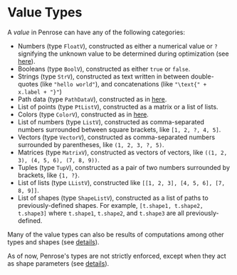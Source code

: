 # Value Types

A _value_ in Penrose can have any of the following categories:

- Numbers (type `FloatV`), constructed as either a numerical value or `?` signifying the unknown value to be determined during optimization (see [here](usage#unknown-scalar)).
- Booleans (type `BoolV`), constructed as either `true` or `false`.
- Strings (type `StrV`), constructed as text written in between double-quotes (like `"hello world"`), and concatenations (like `"\text{" + x.label + "}"`)
- Path data (type `PathDataV`), constructed as in [here](shapes/path#defining-an-svg-path-using-d).
- List of points (type `PtListV`), constructed as a matrix or a list of lists.
- Colors (type `ColorV`), constructed as in [here](usage#colors).
- List of numbers (type `ListV`), constructed as comma-separated numbers surrounded between square brackets, like `[1, 2, ?, 4, 5]`.
- Vectors (type `VectorV`), constructed as comma-separated numbers surrounded by parentheses, like `(1, 2, 3, ?, 5)`.
- Matrices (type `MatrixV`), constructed as vectors of vectors, like `((1, 2, 3), (4, 5, 6), (7, 8, 9))`.
- Tuples (type `TupV`), constructed as a pair of two numbers surrounded by brackets, like `{1, ?}`.
- List of lists (type `LListV`), constructed like `[[1, 2, 3], [4, 5, 6], [7, 8, 9]]`.
- List of shapes (type `ShapeListV`), constructed as a list of paths to previously-defined shapes. For example, `[t.shape1, t.shape2, t.shape3]` where `t.shape1`, `t.shape2`, and `t.shape3` are all previously-defined.

Many of the value types can also be results of computations among other types and shapes (see [details](usage#expressions-and-their-types)).

As of now, Penrose's types are not strictly enforced, except when they act as shape parameters (see [details](shapes-overview#strict-typing-on-shape-parameters)).
